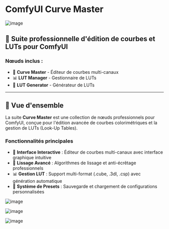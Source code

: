 # ComfyUI Curve Master
![image](https://github.com/user-attachments/assets/c37902ca-185b-44ce-9040-3beb9d27c634)


## 🎨 Suite professionnelle d'édition de courbes et LUTs pour ComfyUI

### Nœuds inclus :
- 🎨 **Curve Master** - Éditeur de courbes multi-canaux
- 📊 **LUT Manager** - Gestionnaire de LUTs
- 🔧 **LUT Generator** - Générateur de LUTs

---

## 🌟 Vue d'ensemble

La suite **Curve Master** est une collection de nœuds professionnels pour ComfyUI, conçue pour l'édition avancée de courbes colorimétriques et la gestion de LUTs (Look-Up Tables).

### Fonctionnalités principales
- 🎨 **Interface Interactive** : Éditeur de courbes multi-canaux avec interface graphique intuitive
- 🔧 **Lissage Avancé** : Algorithmes de lissage et anti-écrêtage professionnels
- 📊 **Gestion LUT** : Support multi-format (.cube, .3dl, .csp) avec génération automatique
- 💾 **Système de Presets** : Sauvegarde et chargement de configurations personnalisées

![image](https://github.com/user-attachments/assets/def617fb-ec60-4426-9244-9016a29d0d9c)

![image](https://github.com/user-attachments/assets/fe2565a4-99bd-4508-9007-4f85865675d7)

![image](https://github.com/user-attachments/assets/85f2f9df-bc65-47f4-acef-5a1dfafc70ad)

